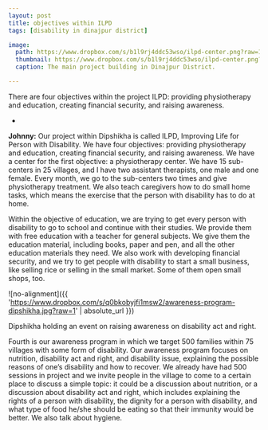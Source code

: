 ```yaml
---
layout: post
title: objectives within ILPD
tags: [disability in dinajpur district]

image:
  path: https://www.dropbox.com/s/b1l9rj4ddc53wso/ilpd-center.png?raw=1
  thumbnail: https://www.dropbox.com/s/b1l9rj4ddc53wso/ilpd-center.png?raw=1
  caption: The main project building in Dinajpur District. 

---
```


There are four objectives within the project ILPD: providing physiotherapy and education, creating financial security, and raising awareness.

<!--more-->

-

**Johnny:** Our project within Dipshikha is called ILPD, Improving Life for Person with Disability. We have four objectives: providing physiotherapy and education, creating financial security, and raising awareness. We have a center for the first objective: a physiotherapy center. We have 15 sub-centers in 25 villages, and I have two assistant therapists, one male and one female. Every month, we go to the sub-centers two times and give physiotherapy treatment. We also teach caregivers how to do small home tasks, which means the exercise that the person with disability has to do at home.

Within the objective of education, we are trying to get every person with disability to go to school and continue with their studies. We provide them with free education with a teacher for general subjects. We give them the education material, including books, paper and pen, and all the other education materials they need. We also work with developing financial security, and we try to get people with disability to start a small business, like selling rice or selling in the small market. Some of them open small shops, too.

![no-alignment]({{ 'https://www.dropbox.com/s/q0bkobyjfi1msw2/awareness-program-dipshikha.jpg?raw=1' | absolute_url }})
  <figcaption>Dipshikha holding an event on raising awareness on disability act and right.</figcaption>

Fourth is our awareness program in which we target 500 families within 75 villages with some form of disability. Our awareness program focuses on nutrition, disability act and right, and disability issue, explaining the possible reasons of one’s disability and how to recover. We already have had 500 sessions in project and we invite people in the village to come to a certain place to discuss a simple topic: it could be a discussion about nutrition, or a discussion about disability act and right, which includes explaining the rights of a person with disability, the dignity for a person with disability, and what type of food he/she should be eating so that their immunity would be better. We also talk about hygiene. 

